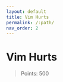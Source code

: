 ```yaml
---
layout: default
title: Vim Hurts
permalink: /:path/
nav_order: 2
---
```


# Vim Hurts
> Points: 500
